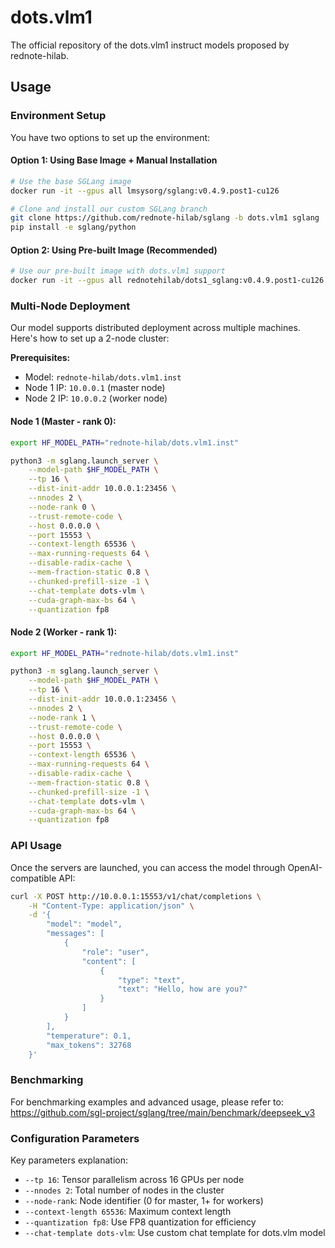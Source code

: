 # dots.vlm1
The official repository of the dots.vlm1 instruct models proposed by rednote-hilab.

## Usage

### Environment Setup

You have two options to set up the environment:

#### Option 1: Using Base Image + Manual Installation
```bash
# Use the base SGLang image
docker run -it --gpus all lmsysorg/sglang:v0.4.9.post1-cu126

# Clone and install our custom SGLang branch
git clone https://github.com/rednote-hilab/sglang -b dots.vlm1 sglang
pip install -e sglang/python
```

#### Option 2: Using Pre-built Image (Recommended)
```bash
# Use our pre-built image with dots.vlm1 support
docker run -it --gpus all rednotehilab/dots1_sglang:v0.4.9.post1-cu126
```

### Multi-Node Deployment

Our model supports distributed deployment across multiple machines. Here's how to set up a 2-node cluster:

**Prerequisites:**
- Model: `rednote-hilab/dots.vlm1.inst`
- Node 1 IP: `10.0.0.1` (master node)
- Node 2 IP: `10.0.0.2` (worker node)

#### Node 1 (Master - rank 0):
```bash
export HF_MODEL_PATH="rednote-hilab/dots.vlm1.inst"

python3 -m sglang.launch_server \
    --model-path $HF_MODEL_PATH \
    --tp 16 \
    --dist-init-addr 10.0.0.1:23456 \
    --nnodes 2 \
    --node-rank 0 \
    --trust-remote-code \
    --host 0.0.0.0 \
    --port 15553 \
    --context-length 65536 \
    --max-running-requests 64 \
    --disable-radix-cache \
    --mem-fraction-static 0.8 \
    --chunked-prefill-size -1 \
    --chat-template dots-vlm \
    --cuda-graph-max-bs 64 \
    --quantization fp8
```

#### Node 2 (Worker - rank 1):
```bash
export HF_MODEL_PATH="rednote-hilab/dots.vlm1.inst"

python3 -m sglang.launch_server \
    --model-path $HF_MODEL_PATH \
    --tp 16 \
    --dist-init-addr 10.0.0.1:23456 \
    --nnodes 2 \
    --node-rank 1 \
    --trust-remote-code \
    --host 0.0.0.0 \
    --port 15553 \
    --context-length 65536 \
    --max-running-requests 64 \
    --disable-radix-cache \
    --mem-fraction-static 0.8 \
    --chunked-prefill-size -1 \
    --chat-template dots-vlm \
    --cuda-graph-max-bs 64 \
    --quantization fp8
```

### API Usage

Once the servers are launched, you can access the model through OpenAI-compatible API:

```bash
curl -X POST http://10.0.0.1:15553/v1/chat/completions \
    -H "Content-Type: application/json" \
    -d '{
        "model": "model", 
        "messages": [
            {
                "role": "user", 
                "content": [
                    {
                        "type": "text", 
                        "text": "Hello, how are you?"
                    }
                ]
            }
        ], 
        "temperature": 0.1, 
        "max_tokens": 32768
    }'
```

### Benchmarking

For benchmarking examples and advanced usage, please refer to: https://github.com/sgl-project/sglang/tree/main/benchmark/deepseek_v3

### Configuration Parameters

Key parameters explanation:
- `--tp 16`: Tensor parallelism across 16 GPUs per node
- `--nnodes 2`: Total number of nodes in the cluster
- `--node-rank`: Node identifier (0 for master, 1+ for workers)
- `--context-length 65536`: Maximum context length
- `--quantization fp8`: Use FP8 quantization for efficiency
- `--chat-template dots-vlm`: Use custom chat template for dots.vlm model
